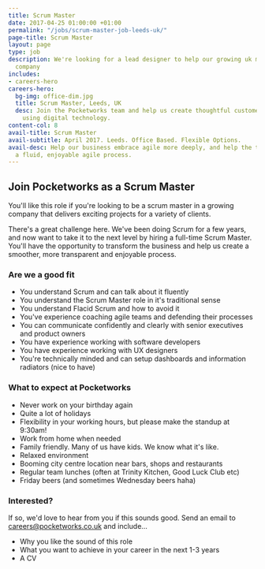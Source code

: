 ```yaml
---
title: Scrum Master
date: 2017-04-25 01:00:00 +01:00
permalink: "/jobs/scrum-master-job-leeds-uk/"
page-title: Scrum Master
layout: page
type: job
description: We're looking for a lead designer to help our growing uk mobile apps
  company
includes:
- careers-hero
careers-hero:
  bg-img: office-dim.jpg
  title: Scrum Master, Leeds, UK
  desc: Join the Pocketworks team and help us create thoughtful customer experiences
    using digital technology.
content-col: 8
avail-title: Scrum Master
avail-subtitle: April 2017. Leeds. Office Based. Flexible Options.
avail-desc: Help our business embrace agile more deeply, and help the teams achieve
  a fluid, enjoyable agile process.
---
```


## Join Pocketworks as a Scrum Master

You'll like this role if you're looking to be a scrum master in a growing company that delivers exciting projects for a variety of clients. 

There's a great challenge here. We've been doing Scrum for a few years, and now want to take it to the next level by hiring a full-time Scrum Master. You'll have the opportunity to transform the business and help us create a smoother, more transparent and enjoyable process.

### Are we a good fit

* You understand Scrum and can talk about it fluently
* You understand the Scrum Master role in it's traditional sense
* You understand Flacid Scrum and how to avoid it
* You've experience coaching agile teams and defending their processes
* You can communicate confidently and clearly with senior executives and product owners
* You have experience working with software developers
* You have experience working with UX designers
* You're technically minded and can setup dashboards and information radiators (nice to have)


### What to expect at Pocketworks

* Never work on your birthday again
* Quite a lot of holidays
* Flexibility in your working hours, but please make the standup at 9:30am!
* Work from home when needed
* Family friendly. Many of us have kids. We know what it's like.
* Relaxed environment 
* Booming city centre location near bars, shops and restaurants
* Regular team lunches (often at Trinity Kitchen, Good Luck Club etc)
* Friday beers (and sometimes Wednesday beers haha)


### Interested?

If so, we'd love to hear from you if this sounds good. Send an email to [careers@pocketworks.co.uk](mailto:careers@pocketworks.co.uk) and include...

* Why you like the sound of this role
* What you want to achieve in your career in the next 1-3 years
* A CV
